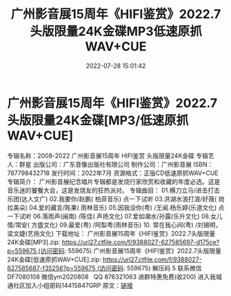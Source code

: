 ﻿---
title: 广州影音展15周年《HIFI鉴赏》2022.7头版限量24K金碟MP3低速原抓WAV+CUE
date: 2022-07-28 15:01:42
categories: 新碟专辑、稀有等精品
tags: 华语中文
---
# 广州影音展15周年《HIFI鉴赏》2022.7头版限量24K金碟[MP3/低速原抓WAV+CUE]

专辑名称：2008-2022 广州影音展15周年 HIFI鉴赏 头版限量24K金碟
专辑艺人：群星
出版公司：广东音像出版社有限公司
制作公司：广州影音展
ISBN：787798432718
发行时间：2022年7月
资源格式：正版CD低速原抓WAV+CUE
专辑简介：
广州影音展纪念唱片专辑都是发烧行家欣赏和收藏的年度必选。这是音乐迷的饕餮大会，这是发烧友的狂热派对。
专辑曲目：
01.横刀立马/进击打击乐团(达人文广)
02.我要你/赵鹏( 柏菲音乐)
点一下试听
03.洪湖水浪打浪/好薇( 岗拉美朵)
04.爱的藏言/陈果( 雨林音乐)
05.因我没你(粤) /王闻.杨乐婷(乐道文化)
点一下试听
06.落雨声(闽南) /陈佳( 声扬文化)
07.爱如潮水/孙露(乐升文化)
08.女儿情/常安( 方盛文化)
09.最爱(粤) /阿梨粤(雨林音乐)
10. 常在我心间(粤) /刘锡明，梁文婕(艺扬文化)
下载地址：
广州影音展15周年《HIFI鉴赏》2022.7头版限量24K金碟[MP3].zip: https://url27.ctfile.com/f/9388027-627585697-d175ce?p=559675 (访问密码:
559675)
广州影音展15周年《HIFI鉴赏》2022.7头版限量24K金碟[低速原抓WAV+CUE].zip: https://url27.ctfile.com/f/9388027-627585687-f35256?p=559675 (访问密码:
559675)
解压码
5
联系微信DF7080108
微信ym2020808   QQ
876321063
进群特惠免费(收200)
进入我城通社区加入小组密码14415847GRP
原文：[链接](https://blog.sina.com.cn/s/blog_1647c7e7601030ym9.html)